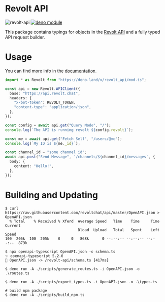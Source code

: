 # Revolt API

![revolt-api](https://img.shields.io/npm/v/@brecert/revolt-api) [![deno module](https://shield.deno.dev/x/revolt_api)](https://deno.land/x/revolt_api)

This package contains typings for objects in the [Revolt API](https://developers.revolt.chat/api/) and a fully typed API request builder.

# Usage

You can find more info in the [documentation](https://doc.deno.land/https://deno.land/x/revolt_api@0.3.1/mod.ts).

```ts
import * as Revolt from "https://deno.land/x/revolt_api/mod.ts";

const api = new Revolt.APIClient({
  base: "https://api.revolt.chat",
  headers: {
    "x-bot-token": REVOLT_TOKEN,
    "content-type": "application/json",
  },
});

const config = await api.get("Query Node", "/");
console.log(`The API is running revolt ${config.revolt}`);

const me = await api.get("Fetch Self", "/users/@me");
console.log(`My ID is ${me._id}`);

const channel_id = "some channel id";
await api.post("Send Message", `/channels/${channel_id}/messages`, {
  body: {
    content: "Hello!",
  },
});
```

# Building and Updating

```console
$ curl https://raw.githubusercontent.com/revoltchat/api/master/OpenAPI.json > OpenAPI.json
  % Total    % Received % Xferd  Average Speed   Time    Time     Time  Current
                                 Dload  Upload   Total   Spent    Left  Speed
100  205k  100  205k    0     0   868k      0 --:--:-- --:--:-- --:--:--  873k

$ npx openapi-typescript OpenAPI.json -o schema.ts
✨ openapi-typescript 5.2.0
🚀 OpenAPI.json -> /revolt-api/schema.ts [417ms]

$ deno run -A ./scripts/generate_routes.ts -i OpenAPI.json -o .\routes.ts

$ deno run -A ./scripts/export_types.ts -i OpenAPI.json -o .\types.ts

# build npm package
$ deno run -A ./scripts/build_npm.ts
```
